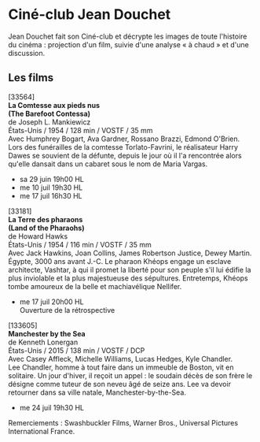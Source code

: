 # Ciné-club Jean Douchet

Jean Douchet fait son Ciné-club et décrypte les images de toute l'histoire du cinéma : projection d'un film, suivie d'une analyse « à chaud » et d'une discussion.

## Les films

[33564]  
**La Comtesse aux pieds nus**  
**(The Barefoot Contessa)**  
de Joseph L. Mankiewicz  
États-Unis / 1954 / 128 min / VOSTF / 35 mm  
Avec Humphrey Bogart, Ava Gardner, Rossano Brazzi, Edmond O'Brien.  
Lors des funérailles de la comtesse Torlato-Favrini, le réalisateur Harry Dawes se souvient de la défunte, depuis le jour où il l'a rencontrée alors qu'elle dansait dans un cabaret sous le nom de Maria Vargas.

- sa 29 juin 19h00 HL  
- me 10 juil 19h30 HL  
- me 17 juil 16h30 HL

[33181]  
**La Terre des pharaons**  
**(Land of the Pharaohs)**  
de Howard Hawks  
États-Unis / 1954 / 116 min / VOSTF / 35 mm  
Avec Jack Hawkins, Joan Collins, James Robertson Justice, Dewey Martin.  
Égypte, 3000 ans avant J.-C. Le pharaon Khéops engage un esclave architecte, Vashtar, à qui il promet la liberté pour son peuple s'il lui édifie la plus inviolable et la plus majestueuse des sépultures. Entretemps, Khéops tombe amoureux de la belle et machiavélique Nellifer.

- me 17 juil 20h00 HL  
Ouverture de la rétrospective

[133605]  
**Manchester by the Sea**  
de Kenneth Lonergan  
États-Unis / 2015 / 138 min / VOSTF / DCP  
Avec Casey Affleck, Michelle Williams, Lucas Hedges, Kyle Chandler.  
Lee Chandler, homme à tout faire dans un immeuble de Boston, vit en solitaire. Un jour d'hiver, il reçoit un appel : le soudain décès de son frère le désigne comme tuteur de son neveu âgé de seize ans. Lee va devoir retourner dans sa ville natale, Manchester-by-the-Sea.

- me 24 juil 19h30 HL

Remerciements : Swashbuckler Films, Warner Bros., Universal Pictures International France.
